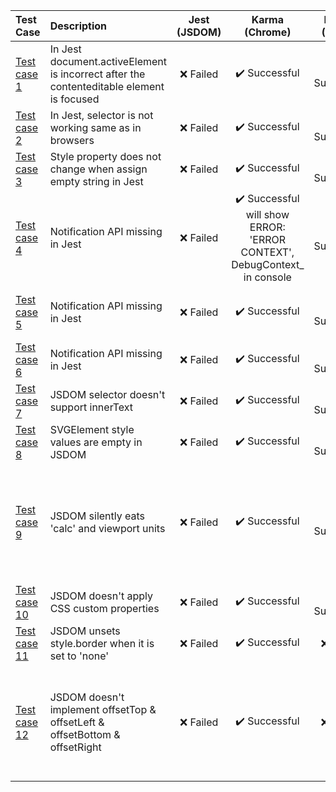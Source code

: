 |  Test Case  |    Description    |   Jest (JSDOM)   |   Karma (Chrome)   |    Karma (Safari)   |    Karma (Firefox)   |    References   |
|:------------|:------------------|:----------------:|:------------------:|:-------------------:|:--------------------:|:----------------|
| [Test case 1](testcases-src/tc1-contenteditable)        |    In Jest document.activeElement is incorrect after the contenteditable element is focused    |   :x: Failed   |   :heavy_check_mark: Successful   |    :heavy_check_mark: Successful   |    :heavy_check_mark: Successful   |      https://github.com/jsdom/jsdom/issues/2472 |
| [Test case 2](testcases-src/tc2-selector-not-working-the-same)        |    In Jest, selector is not working same as in browsers    |   :x: Failed   |   :heavy_check_mark: Successful   |    :heavy_check_mark: Successful   |    :heavy_check_mark: Successful   |      https://github.com/jsdom/jsdom/issues/2528 |
| [Test case 3](testcases-src/tc3-style-property-not-change)        |    Style property does not change when assign empty string in Jest    |   :x: Failed   |   :heavy_check_mark: Successful   |    :heavy_check_mark: Successful   |    :heavy_check_mark: Successful   |      https://github.com/jsdom/jsdom/issues/2504 |
| [Test case 4](testcases-src/tc4-notification-api-missing)        |    Notification API missing in Jest    |   :x: Failed   |   :heavy_check_mark: Successful<br>will show ERROR: 'ERROR CONTEXT', DebugContext_ in console   |    :heavy_check_mark: Successful   |    :heavy_check_mark: Successful   |      https://github.com/jsdom/jsdom/issues/1862 |
| [Test case 5](testcases-src/tc5-not-support-crypto-api)        |    Notification API missing in Jest    |   :x: Failed   |   :heavy_check_mark: Successful   |    :heavy_check_mark: Successful   |    :heavy_check_mark: Successful   |      https://github.com/jsdom/jsdom/issues/1612<br>https://developer.mozilla.org/en-US/docs/Web/API/Web_Crypto_API<br>https://www.w3.org/TR/WebCryptoAPI/<br> |
| [Test case 6](testcases-src/tc6-not-support-TextEncoder)        |    Notification API missing in Jest    |   :x: Failed   |   :heavy_check_mark: Successful   |    :heavy_check_mark: Successful   |    :heavy_check_mark: Successful   |      https://github.com/jsdom/jsdom/issues/2524<br>https://developer.mozilla.org/en-US/docs/Web/API/Encoding_API |
| [Test case 7](testcases-src/tc7-not-support-innerText)        |    JSDOM selector doesn't support innerText    |   :x: Failed   |   :heavy_check_mark: Successful   |    :heavy_check_mark: Successful   |    :heavy_check_mark: Successful   |      https://github.com/jsdom/jsdom/issues/1245 |
| [Test case 8](testcases-src/tc8-wrong-style-value-svg)        |    SVGElement style values are empty in JSDOM    |   :x: Failed   |   :heavy_check_mark: Successful   |    :heavy_check_mark: Successful   |    :heavy_check_mark: Successful   |      https://github.com/jsdom/jsdom/issues/2384 |
| [Test case 9](testcases-src/tc9-style-calc-wrong)        |    JSDOM silently eats 'calc' and viewport units    |   :x: Failed   |   :heavy_check_mark: Successful   |    :heavy_check_mark: Successful   |    :x: Failed<br>Firefox is failed due to getting `calc(20% + 10px)` when assigned `calc(10px + 20%)`   |      https://github.com/jsdom/jsdom/issues/1332 |
| [Test case 10](testcases-src/tc10-not-support-css-custom-properties)        |    JSDOM doesn't apply CSS custom properties    |   :x: Failed   |   :heavy_check_mark: Successful   |    :heavy_check_mark: Successful   |    :heavy_check_mark: Successful    |      https://github.com/jsdom/jsdom/issues/1895|
| [Test case 11](testcases-src/tc11-border-value-wrong)        |    JSDOM unsets style.border when it is set to 'none'    |   :x: Failed   |   :heavy_check_mark: Successful   |    :x: Failed    |    :heavy_check_mark: Successful    |      https://github.com/jsdom/jsdom/issues/1910|
| [Test case 12](testcases-src/tc12-not-implement-offsetTop)        |    JSDOM doesn't implement offsetTop & offsetLeft & offsetBottom & offsetRight    |   :x: Failed   |   :heavy_check_mark: Successful   |    :x: Failed    |    :heavy_check_mark: Successful    |      https://github.com/jsdom/jsdom/issues/135<br>https://developer.mozilla.org/en-US/docs/Web/API/HTMLElement/offsetLeft<br>https://developer.mozilla.org/en-US/docs/Web/API/HTMLElement/offsetRight<br>https://developer.mozilla.org/en-US/docs/Web/API/HTMLElement/offsetTop<br>https://developer.mozilla.org/en-US/docs/Web/API/HTMLElement/offsetBottom|